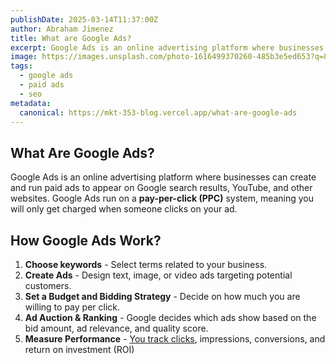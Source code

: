 ```yaml
---
publishDate: 2025-03-14T11:37:00Z
author: Abraham Jimenez
title: What are Google Ads?
excerpt: Google Ads is an online advertising platform where businesses can create and run paid ads to appear on Google search results, YouTube, and other websites.
image: https://images.unsplash.com/photo-1616499370260-485b3e5ed653?q=80&w=1170&auto=format&fit=crop&ixlib=rb-4.0.3&ixid=M3wxMjA3fDB8MHxwaG90by1wYWdlfHx8fGVufDB8fHx8fA%3D%3D
tags:
  - google ads
  - paid ads
  - seo
metadata:
  canonical: https://mkt-353-blog.vercel.app/what-are-google-ads
---
```


## What Are Google Ads?

Google Ads is an online advertising platform where businesses can create and run paid ads to appear on Google search
results, YouTube, and other websites. Google Ads run on a **pay-per-click (PPC)** system, meaning you will only get charged when
someone clicks on your ad.

## How Google Ads Work?

1. **Choose keywords** - Select terms related to your business.
2. **Create Ads** - Design text, image, or video ads targeting potential customers.
3. **Set a Budget and Bidding Strategy** - Decide on how much you are willing to pay per click.
4. **Ad Auction & Ranking** - Google decides which ads show based on the bid amount, ad relevance, and quality score.
5. **Measure Performance** - [You track clicks](what-is-google-analytics), impressions, conversions, and return on investment (ROI)

